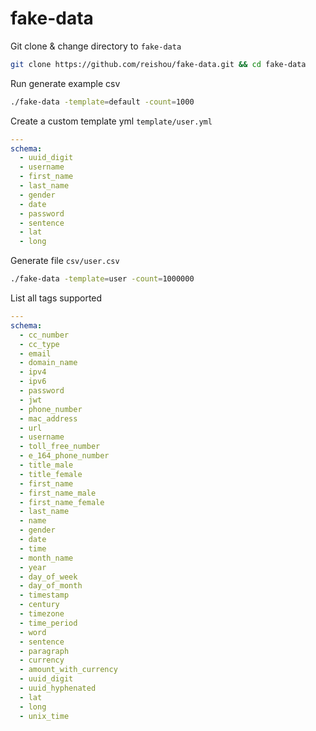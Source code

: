 # fake-data

Git clone & change directory to `fake-data`

```bash
git clone https://github.com/reishou/fake-data.git && cd fake-data
```

Run generate example csv

```bash
./fake-data -template=default -count=1000
```

Create a custom template yml `template/user.yml`

```yaml
---
schema:
  - uuid_digit
  - username
  - first_name
  - last_name
  - gender
  - date
  - password
  - sentence
  - lat
  - long
```

Generate file `csv/user.csv`

```bash
./fake-data -template=user -count=1000000
```

List all tags supported

```yaml
---
schema:
  - cc_number
  - cc_type
  - email
  - domain_name
  - ipv4
  - ipv6
  - password
  - jwt
  - phone_number
  - mac_address
  - url
  - username
  - toll_free_number
  - e_164_phone_number
  - title_male
  - title_female
  - first_name
  - first_name_male
  - first_name_female
  - last_name
  - name
  - gender
  - date
  - time
  - month_name
  - year
  - day_of_week
  - day_of_month
  - timestamp
  - century
  - timezone
  - time_period
  - word
  - sentence
  - paragraph
  - currency
  - amount_with_currency
  - uuid_digit
  - uuid_hyphenated
  - lat
  - long
  - unix_time
```